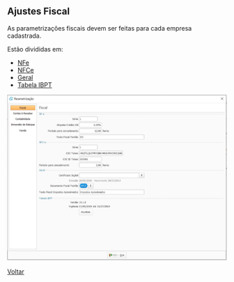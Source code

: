 ## Ajustes Fiscal

As parametrizações fiscais devem ser feitas para cada empresa cadastrada. 

Estão divididas em:

- [NFe](ajustes_fiscal_nfe.md)
- [NFCe](ajustes_fiscal_nfce.md)
- [Geral](ajustes_fiscal_geral.md)
- [Tabela IBPT](ajustes_fiscal_tabelaibpt.md)

![](images/ajustes_fiscal.jpg)





[Voltar](sistema.md)

